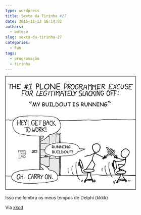 ```yaml
---
type: wordpress
title: Sexta da Tirinha #27
date: 2015-11-13 16:14:02
authors:
  - buteco
slug: sexta-da-tirinha-27
categories:
  - Fun
tags:
  - programação
  - tirinha
---
```


<img class="aligncenter" src="/images/wp-content/uploads/2015/11/running_buildout.png" alt="Compilando" />

Isso me lembra os meus tempos de Delphi (kkkk)

Via <a href="http://xkcd.com/" target="_blank">xkcd</a>
